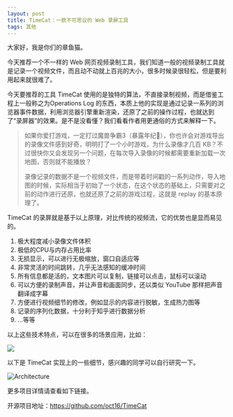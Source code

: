 ```yaml
---
layout: post
title: TimeCat：一款不可思议的 Web 录屏工具
tags: 其他
---
```


大家好，我是你们的章鱼猫。

今天推荐一个不一样的 Web 网页视频录制工具，我们知道一般的视频录制工具就是记录一个视频文件，而且动不动就上百兆的大小，很多时候录很轻松，但是要利用起来就很难了。

今天要推荐的工具 TimeCat 使用的是独特的算法，不直接录制视频，而是借鉴工程上一般称之为Operations Log 的东西，本质上他的实现是通过记录一系列的浏览器事件数据，利用浏览器引擎重新渲染，还原了之前的操作过程，也就达到了“录屏器”的效果。是不是没看懂？我们看看作者用更通俗的方式来解释一下。

> 如果你爱打游戏，一定打过魔兽争霸3（暴露年纪🤣），你也许会对游戏导出的录像文件感到好奇，明明打了一个小时游戏，为什么录像才几百 KB？不过很快你又会发现另一个问题，在每次导入录像的时候都需要重新加载一次地图，否则就不能播放？
>
> 录像记录的数据不是一个视频文件，而是带着时间戳的一系列动作，导入地图的时候，实际相当于初始了一个状态，在这个状态的基础上，只需要对之前的动作进行还原，也就还原了之前的游戏过程，这就是 replay 的基本原理了。

TimeCat 的录屏就是基于以上原理，对比传统的视频流，它的优势也是显而易见的。

1. 极大程度减小录像文件体积
2. 极低的CPU与内存占用比率
3. 无损显示，可以进行无极缩放，窗口自适应等
4. 非常灵活的时间跳转，几乎无法感知的缓冲时间
5. 所有信息都是活的，文本图片可以复制，链接可以点击，鼠标可以滚动
6. 可以方便的录制声音，并让声音和画面同步，还以类似 YouTube 那样把声音翻译成字幕
7. 方便进行视频细节的修改，例如显示的内容进行脱敏，生成热力图等
8. 记录的序列化数据，十分利于知乎进行数据分析
9. ...等等

以上这些技术特点，可以在很多的场景应用，比如：

![](https://raw.githubusercontent.com/ZhuPeng/pic/master/images/compress_image-20200824233804936.png)

以下是 TimeCat 实现上的一些细节，感兴趣的同学可以自行研究一下。

![Architecture](https://raw.githubusercontent.com/ZhuPeng/pic/master/images/compress_architecture.png)

更多项目详情请查看如下链接。

开源项目地址：https://github.com/oct16/TimeCat